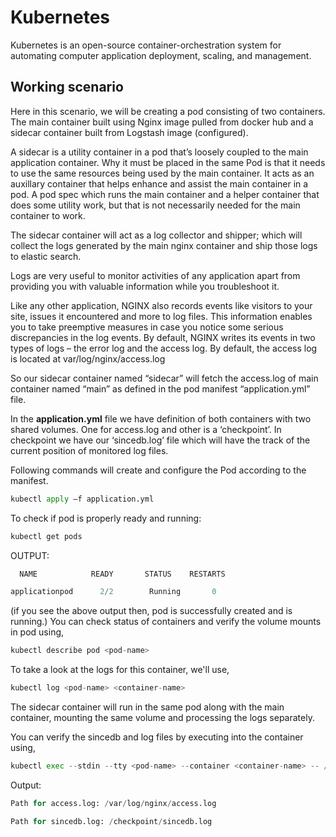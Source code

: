 # Kubernetes 
Kubernetes is an open-source container-orchestration system for automating computer application deployment, scaling, and management.
## Working scenario
Here in this scenario, we will be creating a pod consisting of two containers. The main container built using Nginx image pulled from docker hub and a sidecar container built from Logstash image (configured).  

A sidecar is a utility container in a pod that’s loosely coupled to the main application container. Why it must be placed in the same Pod is that it needs to use the same resources being used by the main container. It acts as an auxillary container that helps enhance and assist the main container in a pod. A pod spec which runs the main container and a helper container that does some utility work, but that is not necessarily needed for the main container to work. 

The sidecar container will act as a log collector and shipper; which will collect the logs generated by the main nginx container and ship those logs to elastic search.  
 
Logs are very useful to monitor activities of any application apart from providing you with valuable information while you troubleshoot it. 

Like any other application, NGINX also records events like visitors to your site, issues it encountered and more to log files. This information enables you to take preemptive measures in case you notice some serious discrepancies in the log events. By default, NGINX writes its events in two types of logs – the error log and the access log. By default, the access log is located at var/log/nginx/access.log 

So our sidecar container named “sidecar” will fetch the access.log of main container named “main” as defined in the pod manifest “application.yml” file. 

In the **application.yml** file we have definition of both containers with two shared volumes. One for access.log and other is a ‘checkpoint’. In checkpoint we have our ‘sincedb.log’ file which will have the track of the current position of monitored log files.  

 
 Following commands will create and configure the Pod according to the manifest. 
 ```python
kubectl apply –f application.yml 
```
To check if pod is properly ready and running:

 ```python
 kubectl get pods 
```
OUTPUT:

 ```python
   NAME            READY       STATUS    RESTARTS    

applicationpod      2/2        Running       0        
```
(if you see the above output then, pod is successfully created and is running.) 
You can check status of containers and verify the volume mounts in pod using,

 ```python
kubectl describe pod <pod-name> 
```
To take a look at the logs for this container, we'll use, 
 ```python
kubectl log <pod-name> <container-name>  
```
The sidecar container will run in the same pod along with the main container, mounting the same volume and processing the logs separately. 

You can verify the sincedb and log files by executing into the container using, 

 ```python
kubectl exec --stdin --tty <pod-name> --container <container-name> -- /bin/sh 
```
Output: 
 ```python
Path for access.log: /var/log/nginx/access.log 

Path for sincedb.log: /checkpoint/sincedb.log

```
